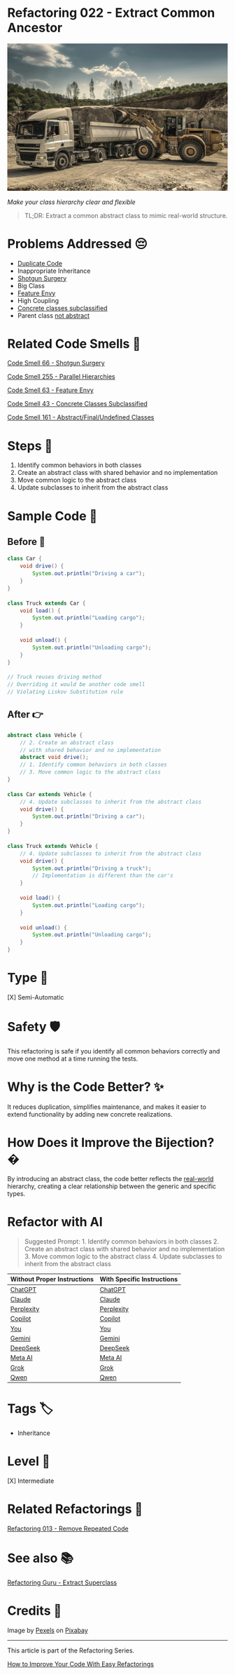 # Refactoring 022 - Extract Common Ancestor

![Refactoring 022 - Extract Common Ancestor](Refactoring%20022%20-%20Extract%20Common%20Ancestor.jpg)

*Make your class hierarchy clear and flexible*

> TL;DR: Extract a common abstract class to mimic real-world structure.

# Problems Addressed 😔

- [Duplicate Code](https://github.com/mcsee/Software-Design-Articles/tree/main/Articles/Refactorings/Refactoring%20013%20-%20Remove%20Repeated%20Code/readme.md)
- Inappropriate Inheritance
- [Shotgun Surgery](https://github.com/mcsee/Software-Design-Articles/tree/main/Articles/Code%20Smells/Code%20Smell%2066%20-%20Shotgun%20Surgery/readme.md)
- Big Class
- [Feature Envy](https://github.com/mcsee/Software-Design-Articles/tree/main/Articles/Code%20Smells/Code%20Smell%2063%20-%20Feature%20Envy/readme.md)
- High Coupling
- [Concrete classes subclassified](https://github.com/mcsee/Software-Design-Articles/tree/main/Articles/Code%20Smells/Code%20Smell%2043%20-%20Concrete%20Classes%20Subclassified/readme.md)
- Parent class [not abstract](https://github.com/mcsee/Software-Design-Articles/tree/main/Articles/Code%20Smells/Code%20Smell%20161%20-%20Abstract%20Final%20Undefined%20Classes/readme.md)

# Related Code Smells 💨

[Code Smell 66 - Shotgun Surgery](https://github.com/mcsee/Software-Design-Articles/tree/main/Articles/Code%20Smells/Code%20Smell%2066%20-%20Shotgun%20Surgery/readme.md)

[Code Smell 255 - Parallel Hierarchies](https://github.com/mcsee/Software-Design-Articles/tree/main/Articles/Code%20Smells/Code%20Smell%20255%20-%20Parallel%20Hierarchies/readme.md)

[Code Smell 63 - Feature Envy](https://github.com/mcsee/Software-Design-Articles/tree/main/Articles/Code%20Smells/Code%20Smell%2063%20-%20Feature%20Envy/readme.md)

[Code Smell 43 - Concrete Classes Subclassified](https://github.com/mcsee/Software-Design-Articles/tree/main/Articles/Code%20Smells/Code%20Smell%2043%20-%20Concrete%20Classes%20Subclassified/readme.md)

[Code Smell 161 - Abstract/Final/Undefined Classes](https://github.com/mcsee/Software-Design-Articles/tree/main/Articles/Code%20Smells/Code%20Smell%20161%20-%20Abstract%20Final%20Undefined%20Classes/readme.md)

# Steps 👣 

1. Identify common behaviors in both classes
2. Create an abstract class with shared behavior and no implementation
3. Move common logic to the abstract class
4. Update subclasses to inherit from the abstract class

# Sample Code 📖

## Before 🚨 

<!-- [Gist Url](https://gist.github.com/mcsee/5de0a92aa03e0374fdafd6be1132b121) -->

```java
class Car {
    void drive() {
        System.out.println("Driving a car");
    }
}

class Truck extends Car {
    void load() {
        System.out.println("Loading cargo");
    }

    void unload() {
        System.out.println("Unloading cargo");
    }
}

// Truck reuses driving method
// Overriding it would be another code smell
// Violating Liskov Substitution rule
```

## After 👉

<!-- [Gist Url](https://gist.github.com/mcsee/8b35009d835f7646ce56080a93d9839a) -->

```java
abstract class Vehicle {
    // 2. Create an abstract class
    // with shared behavior and no implementation
    abstract void drive();
    // 1. Identify common behaviors in both classes
    // 3. Move common logic to the abstract class
}

class Car extends Vehicle {
    // 4. Update subclasses to inherit from the abstract class
    void drive() {
        System.out.println("Driving a car");
    }
}

class Truck extends Vehicle {
    // 4. Update subclasses to inherit from the abstract class
    void drive() {
        System.out.println("Driving a truck");
        // Implementation is different than the car's
    }

    void load() {
        System.out.println("Loading cargo");
    }

    void unload() {
        System.out.println("Unloading cargo");
    }
}
```

# Type 📝

[X] Semi-Automatic

# Safety 🛡️

This refactoring is safe if you identify all common behaviors correctly and move one method at a time running the tests.

# Why is the Code Better? ✨

It reduces duplication, simplifies maintenance, and makes it easier to extend functionality by adding new concrete realizations.

# How Does it Improve the Bijection? �
By introducing an abstract class, the code better reflects the [real-world](https://github.com/mcsee/Software-Design-Articles/tree/main/Articles/Theory/The%20One%20and%20Only%20Software%20Design%20Principle/readme.md) hierarchy, creating a clear relationship between the generic and specific types.

# Refactor with AI

> Suggested Prompt: 1. Identify common behaviors in both classes 2. Create an abstract class with shared behavior and no implementation 3. Move common logic to the abstract class 4. Update subclasses to inherit from the abstract class

| Without Proper Instructions    | With Specific Instructions |
| -------- | ------- |
| [ChatGPT](https://chat.openai.com/?q=Correct+and+explain+this+code%3A+%60%60%60java%0D%0Aclass+Car+%7B%0D%0A++++void+drive%28%29+%7B%0D%0A++++++++System.out.println%28%22Driving+a+car%22%29%3B%0D%0A++++%7D%0D%0A%7D%0D%0A%0D%0Aclass+Truck+extends+Car+%7B%0D%0A++++void+load%28%29+%7B%0D%0A++++++++System.out.println%28%22Loading+cargo%22%29%3B%0D%0A++++%7D%0D%0A%0D%0A++++void+unload%28%29+%7B%0D%0A++++++++System.out.println%28%22Unloading+cargo%22%29%3B%0D%0A++++%7D%0D%0A%7D%0D%0A%0D%0A%2F%2F+Truck+reuses+driving+method%0D%0A%2F%2F+Overriding+it+would+be+another+code+smell%0D%0A%2F%2F+Violating+Liskov+Substitution+rule%0D%0A%60%60%60) | [ChatGPT](https://chat.openai.com/?q=1.+Identify+common+behaviors+in+both+classes+2.+Create+an+abstract+class+with+shared+behavior+and+no+implementation+3.+Move+common+logic+to+the+abstract+class+4.+Update+subclasses+to+inherit+from+the+abstract+class%3A+%60%60%60java%0D%0Aclass+Car+%7B%0D%0A++++void+drive%28%29+%7B%0D%0A++++++++System.out.println%28%22Driving+a+car%22%29%3B%0D%0A++++%7D%0D%0A%7D%0D%0A%0D%0Aclass+Truck+extends+Car+%7B%0D%0A++++void+load%28%29+%7B%0D%0A++++++++System.out.println%28%22Loading+cargo%22%29%3B%0D%0A++++%7D%0D%0A%0D%0A++++void+unload%28%29+%7B%0D%0A++++++++System.out.println%28%22Unloading+cargo%22%29%3B%0D%0A++++%7D%0D%0A%7D%0D%0A%0D%0A%2F%2F+Truck+reuses+driving+method%0D%0A%2F%2F+Overriding+it+would+be+another+code+smell%0D%0A%2F%2F+Violating+Liskov+Substitution+rule%0D%0A%60%60%60) |
| [Claude](https://claude.ai/new?q=Correct+and+explain+this+code%3A+%60%60%60java%0D%0Aclass+Car+%7B%0D%0A++++void+drive%28%29+%7B%0D%0A++++++++System.out.println%28%22Driving+a+car%22%29%3B%0D%0A++++%7D%0D%0A%7D%0D%0A%0D%0Aclass+Truck+extends+Car+%7B%0D%0A++++void+load%28%29+%7B%0D%0A++++++++System.out.println%28%22Loading+cargo%22%29%3B%0D%0A++++%7D%0D%0A%0D%0A++++void+unload%28%29+%7B%0D%0A++++++++System.out.println%28%22Unloading+cargo%22%29%3B%0D%0A++++%7D%0D%0A%7D%0D%0A%0D%0A%2F%2F+Truck+reuses+driving+method%0D%0A%2F%2F+Overriding+it+would+be+another+code+smell%0D%0A%2F%2F+Violating+Liskov+Substitution+rule%0D%0A%60%60%60) | [Claude](https://claude.ai/new?q=1.+Identify+common+behaviors+in+both+classes+2.+Create+an+abstract+class+with+shared+behavior+and+no+implementation+3.+Move+common+logic+to+the+abstract+class+4.+Update+subclasses+to+inherit+from+the+abstract+class%3A+%60%60%60java%0D%0Aclass+Car+%7B%0D%0A++++void+drive%28%29+%7B%0D%0A++++++++System.out.println%28%22Driving+a+car%22%29%3B%0D%0A++++%7D%0D%0A%7D%0D%0A%0D%0Aclass+Truck+extends+Car+%7B%0D%0A++++void+load%28%29+%7B%0D%0A++++++++System.out.println%28%22Loading+cargo%22%29%3B%0D%0A++++%7D%0D%0A%0D%0A++++void+unload%28%29+%7B%0D%0A++++++++System.out.println%28%22Unloading+cargo%22%29%3B%0D%0A++++%7D%0D%0A%7D%0D%0A%0D%0A%2F%2F+Truck+reuses+driving+method%0D%0A%2F%2F+Overriding+it+would+be+another+code+smell%0D%0A%2F%2F+Violating+Liskov+Substitution+rule%0D%0A%60%60%60) |
| [Perplexity](https://www.perplexity.ai/?q=Correct+and+explain+this+code%3A+%60%60%60java%0D%0Aclass+Car+%7B%0D%0A++++void+drive%28%29+%7B%0D%0A++++++++System.out.println%28%22Driving+a+car%22%29%3B%0D%0A++++%7D%0D%0A%7D%0D%0A%0D%0Aclass+Truck+extends+Car+%7B%0D%0A++++void+load%28%29+%7B%0D%0A++++++++System.out.println%28%22Loading+cargo%22%29%3B%0D%0A++++%7D%0D%0A%0D%0A++++void+unload%28%29+%7B%0D%0A++++++++System.out.println%28%22Unloading+cargo%22%29%3B%0D%0A++++%7D%0D%0A%7D%0D%0A%0D%0A%2F%2F+Truck+reuses+driving+method%0D%0A%2F%2F+Overriding+it+would+be+another+code+smell%0D%0A%2F%2F+Violating+Liskov+Substitution+rule%0D%0A%60%60%60) | [Perplexity](https://www.perplexity.ai/?q=1.+Identify+common+behaviors+in+both+classes+2.+Create+an+abstract+class+with+shared+behavior+and+no+implementation+3.+Move+common+logic+to+the+abstract+class+4.+Update+subclasses+to+inherit+from+the+abstract+class%3A+%60%60%60java%0D%0Aclass+Car+%7B%0D%0A++++void+drive%28%29+%7B%0D%0A++++++++System.out.println%28%22Driving+a+car%22%29%3B%0D%0A++++%7D%0D%0A%7D%0D%0A%0D%0Aclass+Truck+extends+Car+%7B%0D%0A++++void+load%28%29+%7B%0D%0A++++++++System.out.println%28%22Loading+cargo%22%29%3B%0D%0A++++%7D%0D%0A%0D%0A++++void+unload%28%29+%7B%0D%0A++++++++System.out.println%28%22Unloading+cargo%22%29%3B%0D%0A++++%7D%0D%0A%7D%0D%0A%0D%0A%2F%2F+Truck+reuses+driving+method%0D%0A%2F%2F+Overriding+it+would+be+another+code+smell%0D%0A%2F%2F+Violating+Liskov+Substitution+rule%0D%0A%60%60%60) |
| [Copilot](https://www.bing.com/chat?showconv=1&sendquery=1&q=Correct+and+explain+this+code%3A+%60%60%60java%0D%0Aclass+Car+%7B%0D%0A++++void+drive%28%29+%7B%0D%0A++++++++System.out.println%28%22Driving+a+car%22%29%3B%0D%0A++++%7D%0D%0A%7D%0D%0A%0D%0Aclass+Truck+extends+Car+%7B%0D%0A++++void+load%28%29+%7B%0D%0A++++++++System.out.println%28%22Loading+cargo%22%29%3B%0D%0A++++%7D%0D%0A%0D%0A++++void+unload%28%29+%7B%0D%0A++++++++System.out.println%28%22Unloading+cargo%22%29%3B%0D%0A++++%7D%0D%0A%7D%0D%0A%0D%0A%2F%2F+Truck+reuses+driving+method%0D%0A%2F%2F+Overriding+it+would+be+another+code+smell%0D%0A%2F%2F+Violating+Liskov+Substitution+rule%0D%0A%60%60%60) | [Copilot](https://www.bing.com/chat?showconv=1&sendquery=1&q=1.+Identify+common+behaviors+in+both+classes+2.+Create+an+abstract+class+with+shared+behavior+and+no+implementation+3.+Move+common+logic+to+the+abstract+class+4.+Update+subclasses+to+inherit+from+the+abstract+class%3A+%60%60%60java%0D%0Aclass+Car+%7B%0D%0A++++void+drive%28%29+%7B%0D%0A++++++++System.out.println%28%22Driving+a+car%22%29%3B%0D%0A++++%7D%0D%0A%7D%0D%0A%0D%0Aclass+Truck+extends+Car+%7B%0D%0A++++void+load%28%29+%7B%0D%0A++++++++System.out.println%28%22Loading+cargo%22%29%3B%0D%0A++++%7D%0D%0A%0D%0A++++void+unload%28%29+%7B%0D%0A++++++++System.out.println%28%22Unloading+cargo%22%29%3B%0D%0A++++%7D%0D%0A%7D%0D%0A%0D%0A%2F%2F+Truck+reuses+driving+method%0D%0A%2F%2F+Overriding+it+would+be+another+code+smell%0D%0A%2F%2F+Violating+Liskov+Substitution+rule%0D%0A%60%60%60) |
| [You](https://you.com/search?q=Correct+and+explain+this+code%3A+%60%60%60java%0D%0Aclass+Car+%7B%0D%0A++++void+drive%28%29+%7B%0D%0A++++++++System.out.println%28%22Driving+a+car%22%29%3B%0D%0A++++%7D%0D%0A%7D%0D%0A%0D%0Aclass+Truck+extends+Car+%7B%0D%0A++++void+load%28%29+%7B%0D%0A++++++++System.out.println%28%22Loading+cargo%22%29%3B%0D%0A++++%7D%0D%0A%0D%0A++++void+unload%28%29+%7B%0D%0A++++++++System.out.println%28%22Unloading+cargo%22%29%3B%0D%0A++++%7D%0D%0A%7D%0D%0A%0D%0A%2F%2F+Truck+reuses+driving+method%0D%0A%2F%2F+Overriding+it+would+be+another+code+smell%0D%0A%2F%2F+Violating+Liskov+Substitution+rule%0D%0A%60%60%60) | [You](https://you.com/search?q=1.+Identify+common+behaviors+in+both+classes+2.+Create+an+abstract+class+with+shared+behavior+and+no+implementation+3.+Move+common+logic+to+the+abstract+class+4.+Update+subclasses+to+inherit+from+the+abstract+class%3A+%60%60%60java%0D%0Aclass+Car+%7B%0D%0A++++void+drive%28%29+%7B%0D%0A++++++++System.out.println%28%22Driving+a+car%22%29%3B%0D%0A++++%7D%0D%0A%7D%0D%0A%0D%0Aclass+Truck+extends+Car+%7B%0D%0A++++void+load%28%29+%7B%0D%0A++++++++System.out.println%28%22Loading+cargo%22%29%3B%0D%0A++++%7D%0D%0A%0D%0A++++void+unload%28%29+%7B%0D%0A++++++++System.out.println%28%22Unloading+cargo%22%29%3B%0D%0A++++%7D%0D%0A%7D%0D%0A%0D%0A%2F%2F+Truck+reuses+driving+method%0D%0A%2F%2F+Overriding+it+would+be+another+code+smell%0D%0A%2F%2F+Violating+Liskov+Substitution+rule%0D%0A%60%60%60) |
| [Gemini](https://gemini.google.com/) | [Gemini](https://gemini.google.com/) | 
| [DeepSeek](https://chat.deepseek.com/) | [DeepSeek](https://chat.deepseek.com/) | 
| [Meta AI](https://www.meta.ai/chat) | [Meta AI](https://www.meta.ai/) | 
| [Grok](https://grok.com/) | [Grok](https://grok.com/) | 
| [Qwen](https://chat.qwen.ai/) | [Qwen](https://chat.qwen.ai/) | 

# Tags 🏷️

- Inheritance

# Level 🔋

[X] Intermediate

# Related Refactorings 🔄

[Refactoring 013 - Remove Repeated Code](https://github.com/mcsee/Software-Design-Articles/tree/main/Articles/Refactorings/Refactoring%20013%20-%20Remove%20Repeated%20Code/readme.md)

# See also 📚

[Refactoring Guru - Extract Superclass](https://refactoring.guru/es/extract-superclass)

# Credits 🙏

Image by [Pexels](https://pixabay.com/users/pexels-2286921/) on [Pixabay](https://pixabay.com//)

* * * 

This article is part of the Refactoring Series.

[How to Improve Your Code With Easy Refactorings](https://github.com/mcsee/Software-Design-Articles/tree/main/Articles/Refactorings/How%20to%20Improve%20your%20Code%20With%20Easy%20Refactorings/readme.md)